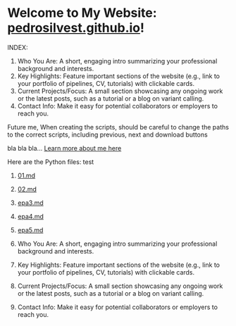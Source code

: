 # Welcome to My Website: [pedrosilvest.github.io](https://pedrosilvest.github.io/)!

INDEX:
1. Who You Are: A short, engaging intro summarizing your professional background and interests.
2. Key Highlights: Feature important sections of the website (e.g., link to your portfolio of pipelines, CV, tutorials) with clickable cards.
3. Current Projects/Focus: A small section showcasing any ongoing work or the latest posts, such as a tutorial or a blog on variant calling.
4. Contact Info: Make it easy for potential collaborators or employers to reach you.

Future me, When creating the scripts, should be careful to change the paths to the correct scripts, including previous, next and download buttons

bla bla bla... [Learn more about me here](./about/)

Here are the Python files: test

1. [01.md](./code/01.md)
2. [02.md](./code/02.md)
3. [epa3.md](./code/epa.md)
4. [epa4.md](./code/epa.md)
5. [epa5.md](./code/epa.md)

1. Who You Are: A short, engaging intro summarizing your professional background and interests.
2. Key Highlights: Feature important sections of the website (e.g., link to your portfolio of pipelines, CV, tutorials) with clickable cards.
3. Current Projects/Focus: A small section showcasing any ongoing work or the latest posts, such as a tutorial or a blog on variant calling.
4. Contact Info: Make it easy for potential collaborators or employers to reach you.